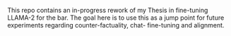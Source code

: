 This repo contains an in-progress rework of my Thesis in fine-tuning LLAMA-2 for the bar. The goal here is to use this as a jump point for future experiments regarding counter-factuality, chat- fine-tuning and alignment. 